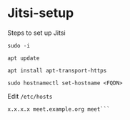 # Jitsi-setup
Steps to set up Jitsi

```sudo -i```

```apt update```

```apt install apt-transport-https```

```sudo hostnamectl set-hostname <FQDN>```
  
Edit `/etc/hosts`

```127.0.0.1 localhost
x.x.x.x meet.example.org meet```
